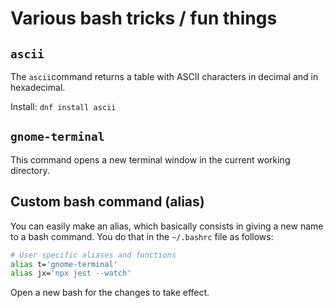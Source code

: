 # Various bash tricks / fun things

## `ascii`

The `ascii`command returns a table with ASCII characters in decimal and in hexadecimal.

Install: `dnf install ascii`

## `gnome-terminal`

This command opens a new terminal window in the current working directory.

## Custom bash command (alias)

You can easily make an alias, which basically consists in giving a new name to a bash command. You do that in the `~/.bashrc` file as follows:

```bash
# User specific aliases and functions
alias t='gnome-terminal' 
alias jx='npx jest --watch'
```

Open a new bash for the changes to take effect.
